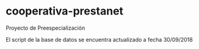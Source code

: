 # cooperativa-prestanet
Proyecto de Preespecialización

El script de la base de datos se encuentra actualizado a fecha 30/09/2018
